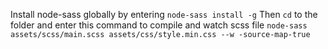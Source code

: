 Install node-sass globally by entering ``node-sass install -g``
Then ``cd`` to the folder and enter this command to compile and watch scss file ``node-sass assets/scss/main.scss assets/css/style.min.css --w -source-map-true``
